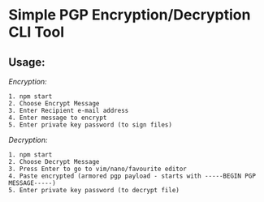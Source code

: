Simple PGP Encryption/Decryption CLI Tool
===
Usage:
---
_Encryption:_
```
1. npm start
2. Choose Encrypt Message
3. Enter Recipient e-mail address
4. Enter message to encrypt
5. Enter private key password (to sign files)
```

_Decryption:_
```
1. npm start
2. Choose Decrypt Message
3. Press Enter to go to vim/nano/favourite editor
4. Paste encrypted (armored pgp payload - starts with -----BEGIN PGP MESSAGE-----)
5. Enter private key password (to decrypt file)
```